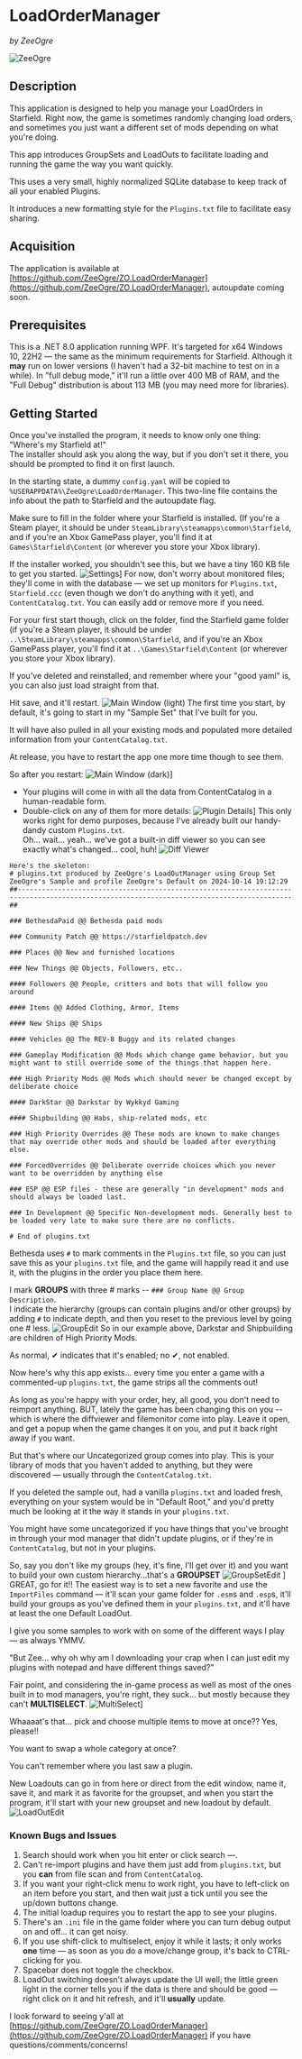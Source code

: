 ﻿# **LoadOrderManager**  
*by ZeeOgre*

![ZeeOgre](./img/ZeeOgre_NoBackground.jpg)

## Description

This application is designed to help you manage your LoadOrders in Starfield. Right now, the game is sometimes randomly changing load orders, and sometimes you just want a different set of mods depending on what you're doing.

This app introduces GroupSets and LoadOuts to facilitate loading and running the game the way you want quickly.

This uses a very small, highly normalized SQLite database to keep track of all your enabled Plugins.

It introduces a new formatting style for the `Plugins.txt` file to facilitate easy sharing.

## Acquisition

The application is available at [https://github.com/ZeeOgre/ZO.LoadOrderManager](https://github.com/ZeeOgre/ZO.LoadOrderManager), autoupdate coming soon.

## Prerequisites

This is a .NET 8.0 application running WPF. It's targeted for x64 Windows 10, 22H2 — the same as the minimum requirements for Starfield. Although it **may** run on lower versions (I haven't had a 32-bit machine to test on in a while). In "full debug mode," it'll run a little over 400 MB of RAM, and the "Full Debug" distribution is about 113 MB (you may need more for libraries).

## Getting Started

Once you've installed the program, it needs to know only one thing: "Where's my Starfield at!"  
The installer should ask you along the way, but if you don't set it there, you should be prompted to find it on first launch.

In the starting state, a dummy `config.yaml` will be copied to `%USERAPPDATA%\ZeeOgre\LoadOrderManager`. This two-line file contains the info about the path to Starfield and the autoupdate flag.

Make sure to fill in the folder where your Starfield is installed. (If you're a Steam player, it should be under `SteamLibrary\steamapps\common\Starfield`, and if you're an Xbox GamePass player, you'll find it at `Games\Starfield\Content` (or wherever you store your Xbox library).

If the installer worked, you shouldn't see this, but we have a tiny 160 KB file to get you started.
![Settings](\img\settings.png)]
For now, don't worry about monitored files; they'll come in with the database — we set up monitors for `Plugins.txt`, `Starfield.ccc` (even though we don't do anything with it yet), and `ContentCatalog.txt`. You can easily add or remove more if you need.

For your first start though, click on the folder, find the Starfield game folder (if you're a Steam player, it should be under `..\SteamLibrary\steamapps\common\Starfield`, and if you're an Xbox GamePass player, you'll find it at `..\Games\Starfield\Content` (or wherever you store your Xbox library).

If you've deleted and reinstalled, and remember where your "good yaml" is, you can also just load straight from that.

Hit save, and it'll restart. 
![Main Window (light)](\img\mainwindow_light_.png)
The first time you start, by default, it's going to start in my "Sample Set" that I've built for you.

It will have also pulled in all your existing mods and populated more detailed information from your `ContentCatalog.txt`.

At release, you have to restart the app one more time though to see them.

So after you restart:
![Main Window (dark)](\img\mainwindow_dark_plugins.png)]
- Your plugins will come in with all the data from ContentCatalog in a human-readable form.
- Double-click on any of them for more details:
![Plugin Details](\img\pluginedit.png)]
This only works right for demo purposes, because I've already built our handy-dandy custom `Plugins.txt`.  
Oh... wait... yeah... we've got a built-in diff viewer so you can see exactly what's changed... cool, huh!
![Diff Viewer](\img\diffview.png)

```
Here's the skeleton:
# plugins.txt produced by ZeeOgre's LoadOutManager using Group Set ZeeOgre's Sample and profile ZeeOgre's Default on 2024-10-14 19:12:29
##------------------------------------------------------------------------------------------------------------------------------------------##

### BethesdaPaid @@ Bethesda paid mods

### Community Patch @@ https://starfieldpatch.dev

### Places @@ New and furnished locations

### New Things @@ Objects, Followers, etc..

#### Followers @@ People, critters and bots that will follow you around

#### Items @@ Added Clothing, Armor, Items

#### New Ships @@ Ships

#### Vehicles @@ The REV-8 Buggy and its related changes

### Gameplay Modification @@ Mods which change game behavior, but you might want to still override some of the things that happen here.

### High Priority Mods @@ Mods which should never be changed except by deliberate choice

#### DarkStar @@ Darkstar by Wykkyd Gaming

#### Shipbuilding @@ Habs, ship-related mods, etc

### High Priority Overrides @@ These mods are known to make changes that may override other mods and should be loaded after everything else.

### ForcedOverrides @@ Deliberate override choices which you never want to be overridden by anything else

### ESP @@ ESP files - these are generally "in development" mods and should always be loaded last.

### In Development @@ Specific Non-development mods. Generally best to be loaded very late to make sure there are no conflicts.

# End of plugins.txt
```

Bethesda uses `#` to mark comments in the `Plugins.txt` file, so you can just save this as your `plugins.txt` file, and the game will happily read it and use it, with the plugins in the order you place them here.

I mark **GROUPS** with three # marks -- `### Group Name @@ Group Description`.  
I indicate the hierarchy (groups can contain plugins and/or other groups) by adding `#` to indicate depth, and then you reset to the previous level by going one # less.
![GroupEdit](\img\groupedit.png)
So in our example above, Darkstar and Shipbuilding are children of High Priority Mods.

As normal, ✔ indicates that it's enabled; no ✔, not enabled.

Now here's why this app exists... every time you enter a game with a commented-up `plugins.txt`, the game strips all the comments out!

As long as you're happy with your order, hey, all good, you don't need to reimport anything. BUT, lately the game has been changing this on you -- which is where the diffviewer and filemonitor come into play. Leave it open, and get a popup when the game changes it on you, and put it back right away if you want.

But that's where our Uncategorized group comes into play. This is your library of mods that you haven't added to anything, but they were discovered — usually through the `ContentCatalog.txt`.

If you deleted the sample out, had a vanilla `plugins.txt` and loaded fresh, everything on your system would be in "Default Root," and you'd pretty much be looking at it the way it stands in your `plugins.txt`.

You might have some uncategorized if you have things that you've brought in through your mod manager that didn't update plugins, or if they're in `ContentCatalog`, but not in your plugins.

So, say you don't like my groups (hey, it's fine, I'll get over it) and you want to build your own custom hierarchy...that's a **GROUPSET**
![GroupSetEdit](\img\groupsetedit.png)
]
GREAT, go for it!! The easiest way is to set a new favorite and use the `ImportFiles` command — it'll scan your game folder for `.esm`s and `.esp`s, it'll build your groups as you've defined them in your `plugins.txt`, and it'll have at least the one Default LoadOut.

I give you some samples to work with on some of the different ways I play — as always YMMV.

"But Zee... why oh why am I downloading your crap when I can just edit my plugins with notepad and have different things saved?"

Fair point, and considering the in-game process as well as most of the ones built in to mod managers, you're right, they suck... but mostly because they can't **MULTISELECT**.
![MultiSelect](\img\multiselect.png)]



Whaaaat's that... pick and choose multiple items to move at once?? Yes, please!!

You want to swap a whole category at once?

You can't remember where you last saw a plugin.

New Loadouts can go in from here or direct from the edit window, name it, save it, and mark it as favorite for the groupset, and when you start the program, it'll start with your new groupset and new loadout by default.
![LoadOutEdit](\img\loadoutedit.png)

### Known Bugs and Issues

1. Search should work when you hit enter or click search —.
2. Can't re-import plugins and have them just add from `plugins.txt`, but you **can** from file scan and from `ContentCatalog`.
3. If you want your right-click menu to work right, you have to left-click on an item before you start, and then wait just a tick until you see the up/down buttons change.
4. The initial loadup requires you to restart the app to see your plugins.
5. There's an `.ini` file in the game folder where you can turn debug output on and off... it can get noisy.
6. If you use shift-click to multiselect, enjoy it while it lasts; it only works **one** time — as soon as you do a move/change group, it's back to CTRL-clicking for you.
7. Spacebar does not toggle the checkbox.
8. LoadOut switching doesn't always update the UI well; the little green light in the corner tells you if the data is there and should be good — right click on it and hit refresh, and it'll **usually** update.

I look forward to seeing y'all at [https://github.com/ZeeOgre/ZO.LoadOrderManager](https://github.com/ZeeOgre/ZO.LoadOrderManager) if you have questions/comments/concerns!
